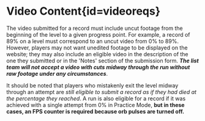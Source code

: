 <div class='panel fade js-scroll-anim' data-anim='fade'>

# Video Content{id=videoreqs}

The video submitted for a record must include uncut footage from the beginning of the level to a given progress point. For example, a record of 89% on a level must correspond to an uncut video from 0% to 89%. However, players may not want unedited footage to be displayed on the website; they may also include an eligible video in the description of the one they submitted or in the 'Notes' section of the submission form. ***The list team will not accept a video with cuts midway through the run without raw footage under any circumstances***. 

It should be noted that players who mistakenly exit the level midway through an attempt are *still eligible to submit a record as if they had died at the percentage they reached*. A run is also eligible for a record if it was achieved with a single attempt from 0% in Practice Mode, **but in these cases, an FPS counter is required because orb pulses are turned off.** 


</div>
